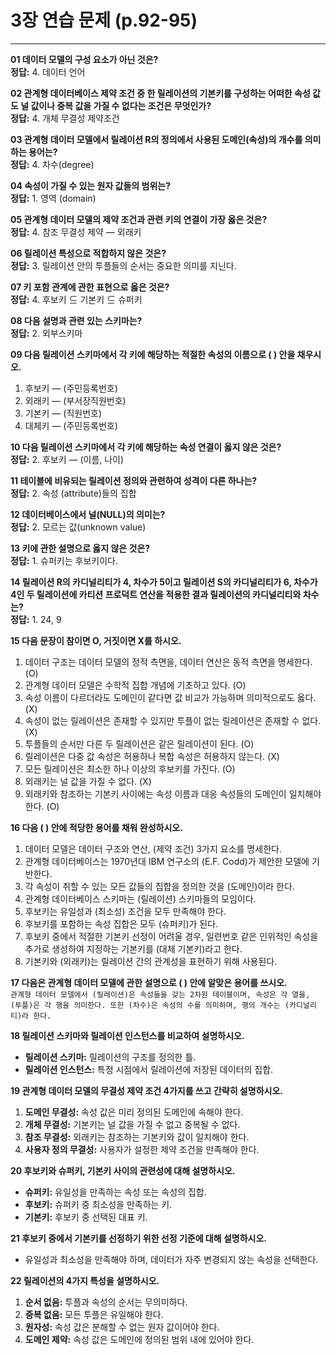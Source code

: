 # 3장 연습 문제 (p.92-95)

---

**01 데이터 모델의 구성 요소가 아닌 것은?**  
**정답:** 4. 데이터 언어  

**02 관계형 데이터베이스 제약 조건 중 한 릴레이션의 기본키를 구성하는 어떠한 속성 값도 널 값이나 중복 값을 가질 수 없다는 조건은 무엇인가?**  
**정답:** 4. 개체 무결성 제약조건  

**03 관계형 데이터 모델에서 릴레이션 R의 정의에서 사용된 도메인(속성)의 개수를 의미하는 용어는?**  
**정답:** 4. 차수(degree)  

**04 속성이 가질 수 있는 원자 값들의 범위는?**  
**정답:** 1. 영역 (domain)  

**05 관계형 데이터 모델의 제약 조건과 관련 키의 연결이 가장 옳은 것은?**  
**정답:** 4. 참조 무결성 제약 — 외래키  

**06 릴레이션 특성으로 적합하지 않은 것은?**  
**정답:** 3. 릴레이션 안의 투플들의 순서는 중요한 의미를 지닌다.  

**07 키 포함 관계에 관한 표현으로 옳은 것은?**  
**정답:** 4. 후보키 ⊆ 기본키 ⊆ 슈퍼키  

**08 다음 설명과 관련 있는 스키마는?**  
**정답:** 2. 외부스키마  

**09 다음 릴레이션 스키마에서 각 키에 해당하는 적절한 속성의 이름으로 ( ) 안을 채우시오.**  
1. 후보키 — (주민등록번호)  
2. 외래키 — (부서장직원번호)  
3. 기본키 — (직원번호)  
4. 대체키 — (주민등록번호)  

**10 다음 릴레이션 스키마에서 각 키에 해당하는 속성 연결이 옳지 않은 것은?**  
**정답:** 2. 후보키 — (이름, 나이)  

**11 테이블에 비유되는 릴레이션 정의와 관련하여 성격이 다른 하나는?**  
**정답:** 2. 속성 (attribute)들의 집합  

**12 데이터베이스에서 널(NULL)의 의미는?**  
**정답:** 2. 모르는 값(unknown value)  

**13 키에 관한 설명으로 옳지 않은 것은?**  
**정답:** 1. 슈퍼키는 후보키이다.  

**14 릴레이션 R의 카디널리티가 4, 차수가 5이고 릴레이션 S의 카디널리티가 6, 차수가 4인 두 릴레이션에 카티션 프로덕트 연산을 적용한 결과 릴레이션의 카디널리티와 차수는?**  
**정답:** 1. 24, 9  

**15 다음 문장이 참이면 O, 거짓이면 X를 하시오.**  
1. 데이터 구조는 데이터 모델의 정적 측면을, 데이터 연산은 동적 측면을 명세한다. (O)  
2. 관계형 데이터 모델은 수학적 집합 개념에 기초하고 있다. (O)  
3. 속성 이름이 다르더라도 도메인이 같다면 값 비교가 가능하며 의미적으로도 옳다. (X)  
4. 속성이 없는 릴레이션은 존재할 수 있지만 투플이 없는 릴레이션은 존재할 수 없다. (X)  
5. 투플들의 순서만 다른 두 릴레이션은 같은 릴레이션이 된다. (O)  
6. 릴레이션은 다중 값 속성은 허용하나 복합 속성은 허용하지 않는다. (X)  
7. 모든 릴레이션은 최소한 하나 이상의 후보키를 가진다. (O)  
8. 외래키는 널 값을 가질 수 없다. (X)  
9. 외래키와 참조하는 기본키 사이에는 속성 이름과 대응 속성들의 도메인이 일치해야 한다. (O)  

**16 다음 ( ) 안에 적당한 용어를 채워 완성하시오.**  
1. 데이터 모델은 데이터 구조와 연산, (제약 조건) 3가지 요소를 명세한다.  
2. 관계형 데이터베이스는 1970년대 IBM 연구소의 (E.F. Codd)가 제안한 모델에 기반한다.  
3. 각 속성이 취할 수 있는 모든 값들의 집합을 정의한 것을 (도메인)이라 한다.  
4. 관계형 데이터베이스 스키마는 (릴레이션) 스키마들의 모임이다.  
5. 후보키는 유일성과 (최소성) 조건을 모두 만족해야 한다.  
6. 후보키를 포함하는 속성 집합은 모두 (슈퍼키)가 된다.  
7. 후보키 중에서 적절한 기본키 선정이 어려울 경우, 일련번호 같은 인위적인 속성을 추가로 생성하여 지정하는 기본키를 (대체 기본키)라고 한다.  
8. 기본키와 (외래키)는 릴레이션 간의 관계성을 표현하기 위해 사용된다.  

**17 다음은 관계형 데이터 모델에 관한 설명으로 ( ) 안에 알맞은 용어를 쓰시오.**  
`관계형 데이터 모델에서 (릴레이션)은 속성들을 갖는 2차원 테이블이며, 속성은 각 열을, (투플)은 각 행을 의미한다. 또한 (차수)은 속성의 수를 의미하며, 행의 개수는 (카디널리티)라 한다.`  

**18 릴레이션 스키마와 릴레이션 인스턴스를 비교하여 설명하시오.**  
- **릴레이션 스키마:** 릴레이션의 구조를 정의한 틀.  
- **릴레이션 인스턴스:** 특정 시점에서 릴레이션에 저장된 데이터의 집합.  

**19 관계형 데이터 모델의 무결성 제약 조건 4가지를 쓰고 간략히 설명하시오.**  
1. **도메인 무결성:** 속성 값은 미리 정의된 도메인에 속해야 한다.  
2. **개체 무결성:** 기본키는 널 값을 가질 수 없고 중복될 수 없다.  
3. **참조 무결성:** 외래키는 참조하는 기본키와 값이 일치해야 한다.  
4. **사용자 정의 무결성:** 사용자가 설정한 제약 조건을 만족해야 한다.  

**20 후보키와 슈퍼키, 기본키 사이의 관련성에 대해 설명하시오.**  
- **슈퍼키:** 유일성을 만족하는 속성 또는 속성의 집합.  
- **후보키:** 슈퍼키 중 최소성을 만족하는 키.  
- **기본키:** 후보키 중 선택된 대표 키.  

**21 후보키 중에서 기본키를 선정하기 위한 선정 기준에 대해 설명하시오.**  
- 유일성과 최소성을 만족해야 하며, 데이터가 자주 변경되지 않는 속성을 선택한다.  

**22 릴레이션의 4가지 특성을 설명하시오.**  
1. **순서 없음:** 투플과 속성의 순서는 무의미하다.  
2. **중복 없음:** 모든 투플은 유일해야 한다.  
3. **원자성:** 속성 값은 분해할 수 없는 원자 값이어야 한다.  
4. **도메인 제약:** 속성 값은 도메인에 정의된 범위 내에 있어야 한다.  
